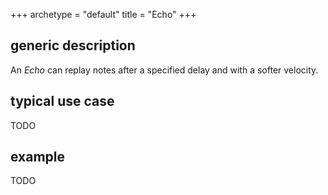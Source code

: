 +++
archetype = "default"
title = "Echo"
+++

## generic description
An *Echo* can replay notes after a specified delay and with a softer velocity.

## typical use case
TODO

## example
TODO